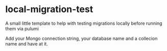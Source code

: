 # local-migration-test

A small little template to help with testing migrations locally before running them via pulumi

Add your Mongo connection string, your database name and a collecion name and have at it.
